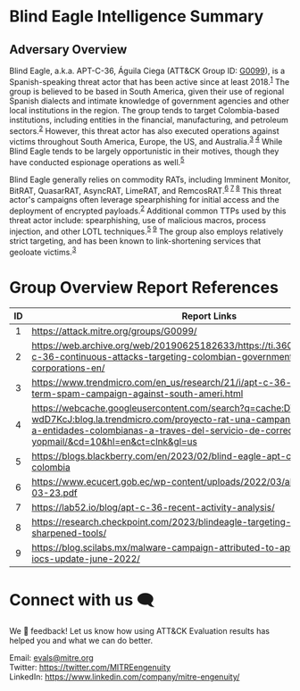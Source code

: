 # Blind Eagle Intelligence Summary
## Adversary Overview

Blind Eagle, a.k.a. APT-C-36, Águila Ciega (ATT&CK Group ID: [G0099](https://attack.mitre.org/groups/G0099/)), is a Spanish-speaking threat actor that has been active since at least 2018.<sup>[1]</sup>
The group is believed to be based in South America, given their use of regional Spanish dialects and intimate knowledge of government agencies and other local institutions in the region.
The group tends to target Colombia-based institutions, including entities in the financial, manufacturing, and petroleum sectors.<sup>[2]</sup>
However, this threat actor has also executed operations against victims throughout South America, Europe, the US, and Australia.<sup>[3] [4]</sup>
While Blind Eagle tends to be largely opportunistic in their motives, though they have conducted espionage operations as well.<sup>[5]</sup>

Blind Eagle generally relies on commodity RATs, including Imminent Monitor, BitRAT, QuasarRAT, AsyncRAT, LimeRAT, and RemcosRAT.<sup>[6] [7] [8]</sup>
This threat actor's campaigns often leverage spearphishing for initial access and the deployment of encrypted payloads.<sup>[2]</sup>
Additional common TTPs used by this threat actor include: spearphishing, use of malicious macros, process injection, and other LOTL techniques.<sup>[5] [9]</sup>
The group also employs relatively strict targeting, and has been known to link-shortening services that geoloate victims.<sup>[3]</sup>

[1]:https://attack.mitre.org/groups/G0099/
[2]:https://web.archive.org/web/20190625182633/https://ti.360.net/blog/articles/apt-c-36-continuous-attacks-targeting-colombian-government-institutions-and-corporations-en/
[3]:https://www.trendmicro.com/en_us/research/21/i/apt-c-36-updates-its-long-term-spam-campaign-against-south-ameri.html
[4]:https://webcache.googleusercontent.com/search?q=cache:DTTI-wdD7KcJ:blog.la.trendmicro.com/proyecto-rat-una-campana-de-spam-dirigida-a-entidades-colombianas-a-traves-del-servicio-de-correo-electronico-yopmail/&cd=10&hl=en&ct=clnk&gl=us
[5]:https://blogs.blackberry.com/en/2023/02/blind-eagle-apt-c-36-targets-colombia
[6]:https://www.ecucert.gob.ec/wp-content/uploads/2022/03/alerta-APTs-2022-03-23.pdf
[7]:https://lab52.io/blog/apt-c-36-recent-activity-analysis/
[8]:https://research.checkpoint.com/2023/blindeagle-targeting-ecuador-with-sharpened-tools/
[9]:https://blog.scilabs.mx/malware-campaign-attributed-to-apt-c-36-context-and-iocs-update-june-2022/

# Group Overview Report References

|  ID   | Report Links                                                                                                                                                                                                                               |
| :---: | ------------------------------------------------------------------------------------------------------------------------------------------------------------------------------------------------------------------------------------------ |
|   1   | https://attack.mitre.org/groups/G0099/                                                                                                                                                                                                     |
|   2   | https://web.archive.org/web/20190625182633/https://ti.360.net/blog/articles/apt-c-36-continuous-attacks-targeting-colombian-government-institutions-and-corporations-en/                                                                   |
|   3   | https://www.trendmicro.com/en_us/research/21/i/apt-c-36-updates-its-long-term-spam-campaign-against-south-ameri.html                                                                                                                       |
|   4   | https://webcache.googleusercontent.com/search?q=cache:DTTI-wdD7KcJ:blog.la.trendmicro.com/proyecto-rat-una-campana-de-spam-dirigida-a-entidades-colombianas-a-traves-del-servicio-de-correo-electronico-yopmail/&cd=10&hl=en&ct=clnk&gl=us |
|   5   | https://blogs.blackberry.com/en/2023/02/blind-eagle-apt-c-36-targets-colombia                                                                                                                                                              |
|   6   | https://www.ecucert.gob.ec/wp-content/uploads/2022/03/alerta-APTs-2022-03-23.pdf                                                                                                                                                           |
|   7   | https://lab52.io/blog/apt-c-36-recent-activity-analysis/                                                                                                                                                                                   |
|   8   | https://research.checkpoint.com/2023/blindeagle-targeting-ecuador-with-sharpened-tools/                                                                                                                                                    |
|   9   | https://blog.scilabs.mx/malware-campaign-attributed-to-apt-c-36-context-and-iocs-update-june-2022/                                                                                                                                         |

# Connect with us 🗨️

We 💖 feedback! Let us know how using ATT&CK Evaluation results has helped you and what we can do better.

Email: <evals@mitre.org><br>
Twitter: https://twitter.com/MITREengenuity<br>
LinkedIn: https://www.linkedin.com/company/mitre-engenuity/<br>
